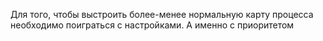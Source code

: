 Для того, чтобы выстроить более-менее нормальную карту процесса необходимо поиграться с настройками. А именно с приоритетом